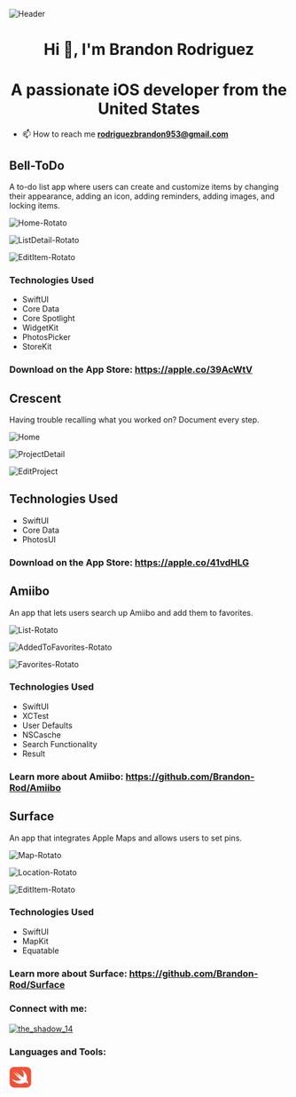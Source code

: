 ![Header](https://user-images.githubusercontent.com/61842505/209724472-20d3416a-f28b-4240-aa37-de736f0e3cf9.png)

<h1 align="center">Hi 👋, I'm Brandon Rodriguez</h1>

<h1 align="center">A passionate iOS developer from the United States</h1>

- 📫 How to reach me **rodriguezbrandon953@gmail.com**

## Bell-ToDo
A to-do list app where users can create and customize items by changing their appearance, adding an icon, adding reminders, adding images, and locking items.

![Home-Rotato](https://github.com/Brandon-Rod/Brandon-Rod/assets/61842505/a121b351-bb0f-4df2-a7d9-a3b8b35ff0d9)

![ListDetail-Rotato](https://github.com/Brandon-Rod/Brandon-Rod/assets/61842505/88d71a48-0417-411e-bec5-0b1a808a7927)

![EditItem-Rotato](https://github.com/Brandon-Rod/Brandon-Rod/assets/61842505/fa96e004-1989-4695-955d-260f927bdd6b)

### Technologies Used
- SwiftUI
- Core Data
- Core Spotlight 
- WidgetKit
- PhotosPicker
- StoreKit

### Download on the App Store: https://apple.co/39AcWtV

## Crescent
Having trouble recalling what you worked on? Document every step.

![Home](https://github.com/Brandon-Rod/Crescent/assets/61842505/4749ee26-18c0-4a02-9edd-b364cb2d7cc5)

![ProjectDetail](https://github.com/Brandon-Rod/Crescent/assets/61842505/143ba859-256f-4946-b5bc-c87c10a91c79)

![EditProject](https://github.com/Brandon-Rod/Crescent/assets/61842505/ac16b71e-393b-497f-a824-d4b711c778a4)

## Technologies Used
- SwiftUI
- Core Data
- PhotosUI

### Download on the App Store: https://apple.co/41vdHLG

## Amiibo
An app that lets users search up Amiibo and add them to favorites.   

![List-Rotato](https://user-images.githubusercontent.com/61842505/210621848-91c92ba4-60df-4bcc-8ac3-0c26bcf368d5.png)

![AddedToFavorites-Rotato](https://user-images.githubusercontent.com/61842505/210621868-fe809fe0-a842-4b7f-8a10-a7310c09b764.png)

![Favorites-Rotato](https://user-images.githubusercontent.com/61842505/210621878-0beee2f4-8fa0-44b1-a46a-4001ed03d220.png)

### Technologies Used
- SwiftUI
- XCTest
- User Defaults
- NSCasche
- Search Functionality 
- Result

### Learn more about Amiibo: https://github.com/Brandon-Rod/Amiibo

## Surface
An app that integrates Apple Maps and allows users to set pins.

![Map-Rotato](https://user-images.githubusercontent.com/61842505/210627482-bd8d321b-1cdf-4a34-b88c-be855d7a9c4d.png)

![Location-Rotato](https://user-images.githubusercontent.com/61842505/210627506-541e9249-e29b-40ef-a6c2-7930a031ff06.png)

![EditItem-Rotato](https://user-images.githubusercontent.com/61842505/210627591-21d3a8ff-478e-4115-b5ba-007838ed8341.png)

### Technologies Used
- SwiftUI
- MapKit
- Equatable

### Learn more about Surface: https://github.com/Brandon-Rod/Surface

<h3 align="left">Connect with me:</h3>
<p align="left">
<a href="https://twitter.com/B_Rod_Dev" target="blank"><img align="center" src="https://raw.githubusercontent.com/rahuldkjain/github-profile-readme-generator/master/src/images/icons/Social/twitter.svg" alt="the_shadow_14" height="30" width="40" /></a>
</p>

<h3 align="left">Languages and Tools:</h3>
<p align="left"> <a href="https://developer.apple.com/swift/" target="_blank" rel="noreferrer"> <img src="https://raw.githubusercontent.com/devicons/devicon/master/icons/swift/swift-original.svg" alt="swift" width="40" height="40"/> </a> </p>

